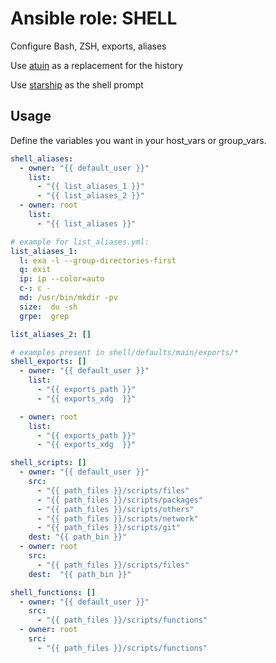 # Ansible role: SHELL

Configure Bash, ZSH, exports, aliases

Use [atuin](https://github.com/ellie/atuin) as a replacement for the history

Use [starship](https://github.com/starship/starship) as the shell prompt

## Usage
Define the variables you want in your host_vars or group_vars.
```yaml
shell_aliases:
  - owner: "{{ default_user }}"
    list:
      - "{{ list_aliases_1 }}"
      - "{{ list_aliases_2 }}"
  - owner: root
    list:
      - "{{ list_aliases }}"

# example for list_aliases.yml:
list_aliases_1:
  l: exa -l --group-directories-first
  q: exit
  ip: ip --color=auto
  c-: c -
  md: /usr/bin/mkdir -pv
  size:  du -sh
  grpe:  grep

list_aliases_2: []
```

```yaml
# examples present in shell/defaults/main/exports/*
shell_exports: []
  - owner: "{{ default_user }}"
    list:
      - "{{ exports_path }}"
      - "{{ exports_xdg  }}"

  - owner: root
    list:
      - "{{ exports_path }}"
      - "{{ exports_xdg  }}"
```
```yaml
shell_scripts: []
  - owner: "{{ default_user }}"
    src:
      - "{{ path_files }}/scripts/files"
      - "{{ path_files }}/scripts/packages"
      - "{{ path_files }}/scripts/others"
      - "{{ path_files }}/scripts/network"
      - "{{ path_files }}/scripts/git"
    dest: "{{ path_bin }}"
  - owner: root
    src:
      - "{{ path_files }}/scripts/files"
    dest:  "{{ path_bin }}"

shell_functions: []
  - owner: "{{ default_user }}"
    src:
      - "{{ path_files }}/scripts/functions"
  - owner: root
    src:
      - "{{ path_files }}/scripts/functions"
```
